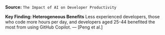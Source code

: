 **Source:** `The Impact of AI on Developer Productivity`

**Key Finding: Heterogeneous Benefits**
Less experienced developers, those who code more hours per day, and developers aged 25-44 benefited the most from using GitHub Copilot. — [Peng et al.]
